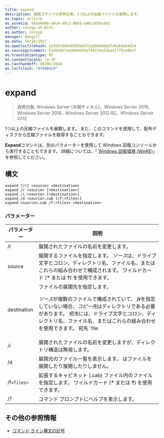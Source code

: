 ```yaml
---
title: expand
description: 展開コマンドの参照記事。1つ以上の圧縮ファイルを展開します。
ms.topic: article
ms.assetid: 66de0488-a0c4-40c2-9b03-e40c107ba343
author: coreyp-at-msft
ms.author: coreyp
manager: dongill
ms.date: 10/16/2017
ms.openlocfilehash: e1359c6db46095bd472a20e946b8748a64eb4d14
ms.sourcegitcommit: 53d526bfeddb89d28af44210a23ba417f6ce0ecf
ms.translationtype: MT
ms.contentlocale: ja-JP
ms.lasthandoff: 08/06/2020
ms.locfileid: "87890419"
---
```

# <a name="expand"></a>expand

> 適用対象: Windows Server (半期チャネル)、Windows Server 2019、Windows Server 2016、Windows Server 2012 R2、Windows Server 2012

1つ以上の圧縮ファイルを展開します。 また、このコマンドを使用して、配布ディスクから圧縮ファイルを取得することもできます。

**Expand**コマンドは、別のパラメーターを使用して Windows 回復コンソールから実行することもできます。 詳細については、「 [Windows 回復環境 (WinRE)](/windows-hardware/manufacture/desktop/windows-recovery-environment--windows-re--technical-reference)」を参照してください。

## <a name="syntax"></a>構文

```
expand [/r] <source> <destination>
expand /r <source> [<destination>]
expand /i <source> [<destination>]
expand /d <source>.cab [/f:<files>]
expand <source>.cab /f:<files> <destination>
```

### <a name="parameters"></a>パラメーター

| パラメーター | 説明 |
| --------- | ----------- |
| /r | 展開されたファイルの名前を変更します。 |
| source | 展開するファイルを指定します。 *ソース*は、ドライブ文字とコロン、ディレクトリ名、ファイル名、またはこれらの組み合わせで構成されます。 ワイルドカード (**&#42;** または **?**) を使用できます。 |
| destination | ファイルの展開先を指定します。<p>*ソース*が複数のファイルで構成されていて、 **/r**を指定していない場合、*コピー先*はディレクトリである必要があります。 *宛先*には、ドライブ文字とコロン、ディレクトリ名、ファイル名、またはこれらの組み合わせを使用できます。 宛先 `file | path` の指定。 |
| /i | 展開されたファイルの名前を変更しますが、ディレクトリ構造は無視します。 |
| /d | 展開元のファイル一覧を表示します。 はファイルを展開したり展開したりしません。 |
| /f`<files>` | 拡張するキャビネット (.cab) ファイル内のファイルを指定します。 ワイルドカード (**&#42;** または **?**) を使用できます。 |
| /? | コマンド プロンプトにヘルプを表示します。 |

## <a name="additional-references"></a>その他の参照情報

- [コマンド ライン構文の記号](command-line-syntax-key.md)
